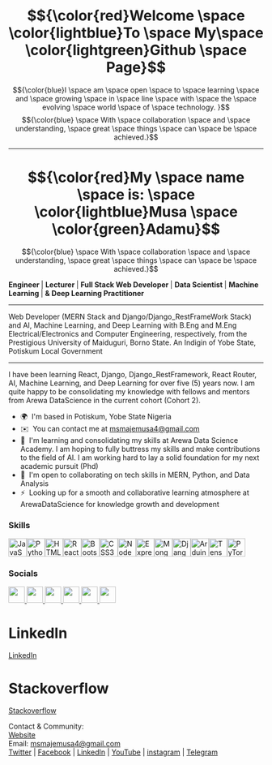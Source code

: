 # $${\color{red}Welcome \space \color{lightblue}To \space My\space \color{lightgreen}Github \space Page}$$ 

$${\color{blue}I \space am \space open \space to \space learning \space and \space growing \space in \space line \space with \space the \space evolving \space world \space of \space technology. }$$
$${\color{blue} \space With \space collaboration \space and \space understanding, \space great \space things \space can \space be \space achieved.}$$


***


 # $${\color{red}My  \space name \space is: \space \color{lightblue}Musa \space \color{green}Adamu}$$  
 $${\color{blue} \space With \space collaboration \space and \space understanding, \space great \space things \space can \space be \space achieved.}$$


<div styele={"color🍏; font-size:46px; text-align :center; >
  <strong> Engineer </strong>| <strong> Lecturer </strong> | <strong> Full Stack Web Developer </strong> | <strong> Data Scientist </strong> | <strong>Machine Learning </strong> | <strong> & Deep Learning Practitioner </strong>
</div>

***

Web Developer (MERN Stack and Django/Django\_RestFrameWork Stack) and AI, Machine Learning, and Deep Learning with B.Eng and M.Eng Electrical/Electronics and Computer Engineering, respectively, from the Prestigious University of Maiduguri, Borno State. An Indigin of Yobe State, Potiskum Local Government

***

I have been learning React, Django, Django\_RestFramework, React Router, AI, Machine Learning, and Deep Learning for over five (5) years now. I am quite happy to be consolidating my knowledge with fellows and mentors from Arewa DataScience in the current cohort (Cohort 2).

* 🌍  I'm based in Potiskum, Yobe State Nigeria
* ✉️  You can contact me at [msmajemusa4@gmail.com](mailto:msmajemusa4@gmail.com)
* 🧠  I'm learning and consolidating my skills at Arewa Data Science Academy. I am hoping to fully buttress my skills and make contributions to the field of AI. I am working hard to lay a solid foundation for my next academic pursuit (Phd)
* 🤝  I'm open to collaborating on tech skills in MERN, Python, and Data Analysis
* ⚡  Looking up for a smooth and collaborative learning atmosphere at ArewaDataScience for knowledge growth and development

### Skills


<p align="left">
<a href="https://developer.mozilla.org/en-US/docs/Web/JavaScript" target="_blank" rel="noreferrer"><img src="https://raw.githubusercontent.com/danielcranney/readme-generator/main/public/icons/skills/javascript-colored.svg" width="36" height="36" alt="JavaScript" /></a><a href="https://www.python.org/" target="_blank" rel="noreferrer"><img src="https://raw.githubusercontent.com/danielcranney/readme-generator/main/public/icons/skills/python-colored.svg" width="36" height="36" alt="Python" /></a><a href="https://developer.mozilla.org/en-US/docs/Glossary/HTML5" target="_blank" rel="noreferrer"><img src="https://raw.githubusercontent.com/danielcranney/readme-generator/main/public/icons/skills/html5-colored.svg" width="36" height="36" alt="HTML5" /></a><a href="https://reactjs.org/" target="_blank" rel="noreferrer"><img src="https://raw.githubusercontent.com/danielcranney/readme-generator/main/public/icons/skills/react-colored.svg" width="36" height="36" alt="React" /></a><a href="https://getbootstrap.com/" target="_blank" rel="noreferrer"><img src="https://raw.githubusercontent.com/danielcranney/readme-generator/main/public/icons/skills/bootstrap-colored.svg" width="36" height="36" alt="Bootstrap" /></a><a href="https://www.w3.org/TR/CSS/#css" target="_blank" rel="noreferrer"><img src="https://raw.githubusercontent.com/danielcranney/readme-generator/main/public/icons/skills/css3-colored.svg" width="36" height="36" alt="CSS3" /></a><a href="https://nodejs.org/en/" target="_blank" rel="noreferrer"><img src="https://raw.githubusercontent.com/danielcranney/readme-generator/main/public/icons/skills/nodejs-colored.svg" width="36" height="36" alt="NodeJS" /></a><a href="https://expressjs.com/" target="_blank" rel="noreferrer"><img src="https://raw.githubusercontent.com/danielcranney/readme-generator/main/public/icons/skills/express-colored.svg" width="36" height="36" alt="Express" /></a><a href="https://www.mongodb.com/" target="_blank" rel="noreferrer"><img src="https://raw.githubusercontent.com/danielcranney/readme-generator/main/public/icons/skills/mongodb-colored.svg" width="36" height="36" alt="MongoDB" /></a><a href="https://www.djangoproject.com/" target="_blank" rel="noreferrer"><img src="https://raw.githubusercontent.com/danielcranney/readme-generator/main/public/icons/skills/django-colored.svg" width="36" height="36" alt="Django" /></a><a href="https://store.arduino.cc/?gclid=Cj0KCQjw2eilBhCCARIsAG0Pf8uueBifykWcsSS4LPESeGQfxGVKJYnzV7bz471XfknQJy_1VINVWM8aAkLtEALw_wcB" target="_blank" rel="noreferrer"><img src="https://raw.githubusercontent.com/danielcranney/readme-generator/main/public/icons/skills/arduino-colored.svg" width="36" height="36" alt="Arduino" /></a><a href="https://www.tensorflow.org/" target="_blank" rel="noreferrer"><img src="https://raw.githubusercontent.com/danielcranney/readme-generator/main/public/icons/skills/tensorflow-colored.svg" width="36" height="36" alt="TensorFlow" /></a><a href="https://pytorch.org/" target="_blank" rel="noreferrer"><img src="https://raw.githubusercontent.com/danielcranney/readme-generator/main/public/icons/skills/pytorch-colored.svg" width="36" height="36" alt="PyTorch" /></a>
</p>


### Socials

<p align="left"> <a href="https://www.facebook.com/msmaje" target="_blank" rel="noreferrer"> <picture> <source media="(prefers-color-scheme: dark)" srcset="https://raw.githubusercontent.com/danielcranney/readme-generator/main/public/icons/socials/facebook-dark.svg" /> <source media="(prefers-color-scheme: light)" srcset="https://raw.githubusercontent.com/danielcranney/readme-generator/main/public/icons/socials/facebook.svg" /> <img src="https://raw.githubusercontent.com/danielcranney/readme-generator/main/public/icons/socials/facebook.svg" width="32" height="32" /> </picture> </a> <a href="https://www.github.com/musaadamu" target="_blank" rel="noreferrer"> <picture> <source media="(prefers-color-scheme: dark)" srcset="https://raw.githubusercontent.com/danielcranney/readme-generator/main/public/icons/socials/github-dark.svg" /> <source media="(prefers-color-scheme: light)" srcset="https://raw.githubusercontent.com/danielcranney/readme-generator/main/public/icons/socials/github.svg" /> <img src="https://raw.githubusercontent.com/danielcranney/readme-generator/main/public/icons/socials/github.svg" width="32" height="32" /> </picture> </a> <a href="http://www.instagram.com/msmaje" target="_blank" rel="noreferrer"> <picture> <source media="(prefers-color-scheme: dark)" srcset="undefined" /> <source media="(prefers-color-scheme: light)" srcset="https://raw.githubusercontent.com/danielcranney/readme-generator/main/public/icons/socials/instagram.svg" /> <img src="https://raw.githubusercontent.com/danielcranney/readme-generator/main/public/icons/socials/instagram.svg" width="32" height="32" /> </picture> </a> <a href="https://www.linkedin.com/in/musa-adamu-58b797229" target="_blank" rel="noreferrer"> <picture> <source media="(prefers-color-scheme: dark)" srcset="https://raw.githubusercontent.com/danielcranney/readme-generator/main/public/icons/socials/linkedin-dark.svg" /> <source media="(prefers-color-scheme: light)" srcset="https://raw.githubusercontent.com/danielcranney/readme-generator/main/public/icons/socials/linkedin.svg" /> <img src="https://raw.githubusercontent.com/danielcranney/readme-generator/main/public/icons/socials/linkedin.svg" width="32" height="32" /> </picture> </a> <a href="https://www.stackoverflow.com/users/Msmaje" target="_blank" rel="noreferrer"> <picture> <source media="(prefers-color-scheme: dark)" srcset="undefined" /> <source media="(prefers-color-scheme: light)" srcset="https://raw.githubusercontent.com/danielcranney/readme-generator/main/public/icons/socials/stackoverflow.svg" /> <img src="https://raw.githubusercontent.com/danielcranney/readme-generator/main/public/icons/socials/stackoverflow.svg" width="32" height="32" /> </picture> </a> <a href="https://www.x.com/Msadmaje" target="_blank" rel="noreferrer"> <picture> <source media="(prefers-color-scheme: dark)" srcset="https://raw.githubusercontent.com/danielcranney/readme-generator/main/public/icons/socials/twitter-dark.svg" /> <source media="(prefers-color-scheme: light)" srcset="https://raw.githubusercontent.com/danielcranney/readme-generator/main/public/icons/socials/twitter.svg" /> <img src="https://raw.githubusercontent.com/danielcranney/readme-generator/main/public/icons/socials/twitter.svg" width="32" height="32" /> </picture> </a></p>

# LinkedIn
[LinkedIn](https://www.linkedin.com/in/musa-adamu-58b797229)

# Stackoverflow
[Stackoverflow](https://www.stackoverflow.com/users/Msmaje)

Contact & Community: </br>
[Website](https://github.com/musaadamu) </br>
Email: msmajemusa4@gmail.com </br>
[Twitter](https://www.x.com/Msadmaje) | [Facebook](https://www.facebook.com/msmaje) | [LinkedIn](https://www.linkedin.com/in/musa-adamu-58b797229) | [YouTube](https://www.youtube.com/channel/UCHllhejDeJ9BmqXZm7olA4g) | [instagram](http://www.instagram.com/msmaje) | [Telegram](https://web.telegram.org/a/)




